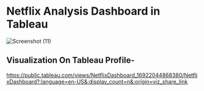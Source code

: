 # Netflix Analysis Dashboard in Tableau
![Screenshot (11)](https://github.com/sakshipande23/Netflix_Analysis/assets/89894414/df5087dd-497b-4707-a584-1ddd3cc53902)

## Visualization On Tableau Profile-
https://public.tableau.com/views/NetflixDashboard_16922044868380/NetflixDashboard?:language=en-US&:display_count=n&:origin=viz_share_link

